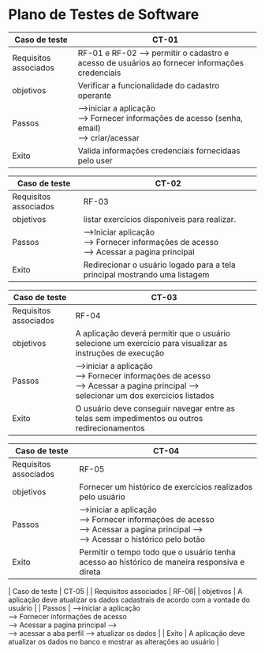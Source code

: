 # Plano de Testes de Software

| Caso de teste  | CT-01 |
| ------------- | ------------- |
| Requisitos associados | RF-01 e RF-02 --> permitir o cadastro e acesso  de usuários ao fornecer informações credenciais  |
| objetivos | Verificar a funcionalidade do cadastro operante |
| Passos    |-->iniciar a aplicação  <br> --> Fornecer informações de acesso (senha, email) <br>  --> criar/acessar
| Exito     | Valida informações credenciais fornecidaas pelo user |




| Caso de teste | CT-02                                                             |
| ------------- | -------------                                                     |
| Requisitos associados  | RF-03                                                     | 
| objetivos  |  listar  exercícios disponíveis para realizar.                                                                                               |
|  Passos    |  -->Iniciar aplicação <br> -->  Fornecer informações de acesso <br> -->  Acessar a pagina principal                                            |                           
|  Exito     |    Redirecionar o usuário logado para a tela principal mostrando uma listagem                                                                |




| Caso de teste  | CT-03 |
| ------------- | ------------- |
| Requisitos associados  | RF-04  |
|  objetivos | A aplicação deverá permitir que o usuário selecione um exercício para visualizar as instruções de execução  |
|  Passos    |  -->iniciar a aplicação <br> -->  Fornecer informações de acesso <br> -->  Acessar a pagina principal --> <br> selecionar um dos exercicios listados |
|  Exito     |  O usuário deve conseguir navegar entre as telas sem impedimentos ou outros redirecionamentos |   


| Caso de teste  | CT-04 |
| ------------- | ------------- |
| Requisitos associados  | RF-05|
|  objetivos | Fornecer um histórico de exercícios realizados pelo usuário |
|  Passos    | -->iniciar a aplicação <br> -->  Fornecer informações de acesso <br> -->  Acessar a pagina principal --> <br> --> Acessar o histórico pelo botão |
|  Exito     | Permitir o tempo todo que o usuário tenha acesso ao histórico de maneira responsiva e direta |



| Caso de teste  | CT-05 |
| Requisitos associados  | RF-06|
| objetivos | A aplicação deve atualizar os dados cadastrais de acordo com a vontade do usuário |
|  Passos    | -->iniciar a aplicação <br> -->  Fornecer informações de acesso <br> -->  Acessar a pagina principal --> <br> --> acessar a aba perfil --> atualizar os dados |
|  Exito     | A aplicação deve atualizar os dados no banco e mostrar as alterações ao usuário |


